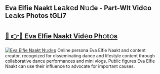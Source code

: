 ## Eva Elfie Naakt Le𝚊k𝚎d N𝚞𝚍e - Part-Wlt Vid𝚎o Le𝚊ks Photos tGLi7

# <h2><a href="http://fb8ljp.evod.top/?m=Eva+Elfie+Naakt">🔗 👉🔴 Eva Elfie Naakt Vid𝚎o Ph𝚘t𝚘s</a></h2>

[![Eva Elfie Naakt N𝚞d𝚎s](https://i.imgur.com/8V9OHl7.gif)](http://fb8ljp.evod.top/?m=Eva+Elfie+Naakt)
Online persona Eva Elfie Naakt and content creator, recognized for disseminating dance and lifestyle content through collaborative dance performances and mini vlogs. Public figures Eva Elfie Naakt can use their influence to advocate for important causes. 
